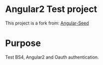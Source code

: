 # Angular2 Test project

This project is a fork from: [Angular-Seed](https://github.com/mgechev/angular-seed)

# Purpose
Test BS4, Angular2 and Oauth authentication.
